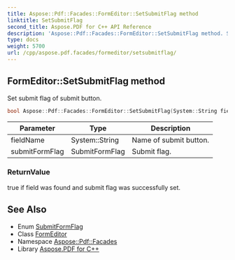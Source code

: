 ```yaml
---
title: Aspose::Pdf::Facades::FormEditor::SetSubmitFlag method
linktitle: SetSubmitFlag
second_title: Aspose.PDF for C++ API Reference
description: 'Aspose::Pdf::Facades::FormEditor::SetSubmitFlag method. Set submit flag of submit button in C++.'
type: docs
weight: 5700
url: /cpp/aspose.pdf.facades/formeditor/setsubmitflag/
---
```

## FormEditor::SetSubmitFlag method


Set submit flag of submit button.

```cpp
bool Aspose::Pdf::Facades::FormEditor::SetSubmitFlag(System::String fieldName, SubmitFormFlag submitFormFlag)
```


| Parameter | Type | Description |
| --- | --- | --- |
| fieldName | System::String | Name of submit button. |
| submitFormFlag | SubmitFormFlag | Submit flag. |

### ReturnValue

true if field was found and submit flag was successfully set.

## See Also

* Enum [SubmitFormFlag](../../submitformflag/)
* Class [FormEditor](../)
* Namespace [Aspose::Pdf::Facades](../../)
* Library [Aspose.PDF for C++](../../../)
